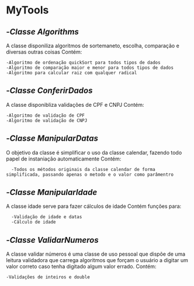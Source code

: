 # MyTools

 -*Classe Algorithms*
 -
 A classe disponiliza algoritmos de sortemaneto, escolha, comparação e diversas outras coisas
  Contém:
  
    -Algoritmo de ordenação quickSort para todos tipos de dados
    -Algoritmo de comparação maior e menor para todos tipos de dados
    -Algoritmo para calcular raiz com qualquer radical
    
 -*Classe ConferirDados*
 -
 A classe disponibliza validações de CPF e CNPJ
  Contém:
  
    -Algoritmo de validação de CPF
    -Algoritmo de validação de CNPJ
    
  -*Classe ManipularDatas*
  -
  O objetivo da classe é simplificar o uso da classe calendar, fazendo todo papel de instaniação automaticamente
    Contém: 
    
      -Todos os métodos originais da classe calendar de forma simplificada, passando apenas o metodo e o valor como parâmentro
      
   -*Classe ManipularIdade*
   -
   A classe idade serve para fazer cálculos de idade
    Contém funções para:
      
      -Validação de idade e datas
      -Cálculo de idade
      
  -*Classe ValidarNumeros*
  -
  A classe validar números é uma classe de uso pessoal que dispõe de uma leitura validadora
  que carrega algoritmos que forçam o usuário a digitar um valor correto caso tenha digitado algum valor errado.
    Contém: 
    
    -Validações de inteiros e double
  
  
